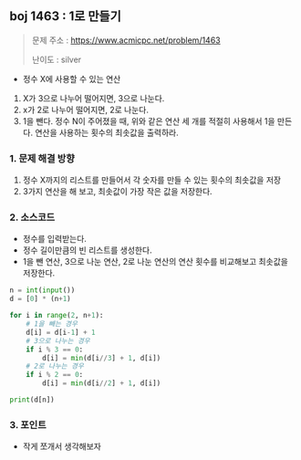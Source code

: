 ## boj 1463 : 1로 만들기
> 문제 주소 : https://www.acmicpc.net/problem/1463
>
> 난이도 : silver 
- 정수 X에 사용할 수 있는 연산
1. X가 3으로 나누어 떨어지면, 3으로 나눈다.
2. x가 2로 나누어 떨어지면, 2로 나눈다.
3. 1을 뺀다.
정수 N이 주어졌을 때, 위와 같은 연산 세 개를 적절히 사용해서 1을 만든다. 연산을 사용하는 횟수의 최솟값을 출력하라.


### 1. 문제 해결 방향
1. 정수 X까지의 리스트를 만들어서 각 숫자를 만들 수 있는 횟수의 최솟값을 저장
2. 3가지 연산을 해 보고, 최솟값이 가장 작은 값을 저장한다.

### 2. 소스코드
- 정수를 입력받는다.
- 정수 길이만큼의 빈 리스트를 생성한다.
- 1을 뺀 연산, 3으로 나눈 연산, 2로 나눈 연산의 연산 횟수를 비교해보고 최솟값을 저장한다.
```python
n = int(input())
d = [0] * (n+1)

for i in range(2, n+1):
    # 1을 빼는 경우
    d[i] = d[i-1] + 1
    # 3으로 나누는 경우
    if i % 3 == 0:
        d[i] = min(d[i//3] + 1, d[i])
    # 2로 나누는 경우
    if i % 2 == 0:
        d[i] = min(d[i//2] + 1, d[i])

print(d[n])
```

### 3. 포인트
- 작게 쪼개서 생각해보자
